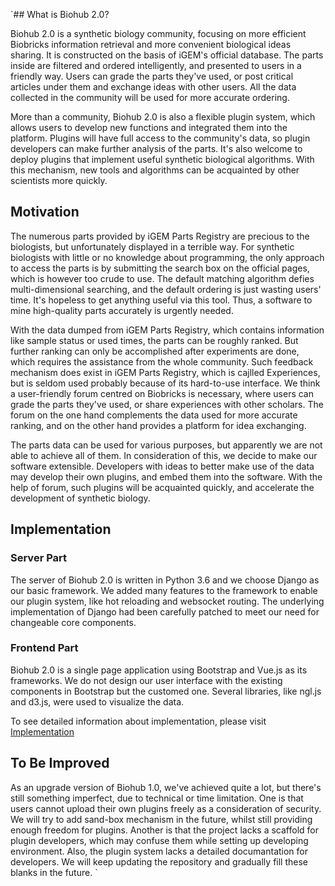 `## What is Biohub 2.0?

Biohub 2.0 is a synthetic biology community, focusing on more efficient Biobricks information retrieval and more convenient biological ideas sharing. It is constructed on the basis of iGEM's official database. The parts inside are filtered and ordered intelligently, and presented to users in a friendly way. Users can grade the parts they've used, or post critical articles under them and exchange ideas with other users. All the data collected in the community will be used for more accurate ordering.

More than a community, Biohub 2.0 is also a flexible plugin system, which allows users to develop new functions and integrated them into the platform. Plugins will have full access to the community's data, so plugin developers can make further analysis of the parts. It's also welcome to deploy plugins that implement useful synthetic biological algorithms. With this mechanism, new tools and algorithms can be acquainted by other scientists more quickly.


## Motivation

The numerous parts provided by iGEM Parts Registry are precious to the biologists, but unfortunately displayed in a terrible way. For synthetic biologists with little or no knowledge about programming, the only approach to access the parts is by submitting the search box on the official pages, which is however too crude to use. The default matching algorithm defies multi-dimensional searching, and the default ordering is just wasting users' time. It's hopeless to get anything useful via this tool. Thus, a software to mine high-quality parts accurately is urgently needed.

With the data dumped from iGEM Parts Registry, which contains information like sample status or used times, the parts can be roughly ranked. But further ranking can only be accomplished after experiments are done, which requires the assistance from the whole community. Such feedback mechanism does exist in iGEM Parts Registry, which is cajlled Experiences, but is seldom used probably because of its hard-to-use interface. We think a user-friendly forum centred on Biobricks is necessary, where users can grade the parts they've used, or share experiences with other scholars. The forum on the one hand complements the data used for more accurate ranking, and on the other hand provides a platform for idea exchanging.

The parts data can be used for various purposes, but apparently we are not able to achieve all of them. In consideration of this, we decide to make our software extensible. Developers with ideas to better make use of the data may develop their own plugins, and embed them into the software. With the help of forum, such plugins will be acquainted quickly, and accelerate the development of synthetic biology.

## Implementation

### Server Part
The server of Biohub 2.0 is written in Python 3.6 and we choose Django as our basic framework. We added many features to the framework to enable our plugin system, like hot reloading and websocket routing. The underlying implementation of Django had been carefully patched to meet our need for changeable core components.

### Frontend Part
Biohub 2.0 is a single page application using Bootstrap and Vue.js as its frameworks. We do not design our user interface with the existing components in Bootstrap but the customed one. Several libraries, like ngl.js and d3.js, were used to visualize the data.

To see detailed information about implementation, please visit [Implementation](http://2017.igem.org/Team:USTC-Software/Implementation)
<!-- to do -->

## To Be Improved

As an upgrade version of Biohub 1.0, we've achieved quite a lot, but there's still something imperfect, due to technical or time limitation. One is that users cannot upload their own plugins freely as a consideration of security. We will try to add sand-box mechanism in the future, whilst still providing enough freedom for plugins. Another is that the project lacks a scaffold for plugin developers, which may confuse them while setting up developing environment. Also, the plugin system lacks a detailed documantation for developers. We will keep updating the repository and gradually fill these blanks in the future.
`
